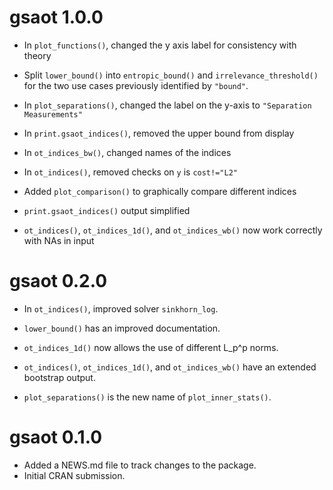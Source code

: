 # gsaot 1.0.0

* In `plot_functions()`, changed the y axis label for consistency with theory

* Split `lower_bound()` into `entropic_bound()` and `irrelevance_threshold()` for 
  the two use cases previously identified by `"bound"`.

* In `plot_separations()`, changed the label on the y-axis to `"Separation Measurements"`

* In `print.gsaot_indices()`, removed the upper bound from display

* In `ot_indices_bw()`, changed names of the indices

* In `ot_indices()`, removed checks on `y` is `cost!="L2"`

* Added `plot_comparison()` to graphically compare different indices

* `print.gsaot_indices()` output simplified 

* `ot_indices()`, `ot_indices_1d()`, and `ot_indices_wb()` now work correctly with NAs in input

# gsaot 0.2.0

* In `ot_indices()`, improved solver `sinkhorn_log`.

* `lower_bound()` has an improved documentation.

* `ot_indices_1d()` now allows the use of different L_p^p norms.

* `ot_indices()`, `ot_indices_1d()`, and `ot_indices_wb()` have an extended bootstrap output.

* `plot_separations()` is the new name of `plot_inner_stats()`.

# gsaot 0.1.0

* Added a NEWS.md file to track changes to the package.
* Initial CRAN submission.
